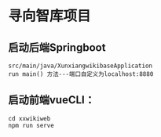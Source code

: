 # 寻向智库项目

## 启动后端Springboot
    src/main/java/XunxiangwikibaseApplication
    run main() 方法---端口自定义为localhost:8880
## 启动前端vueCLI：
    cd xxwikiweb
    npm run serve